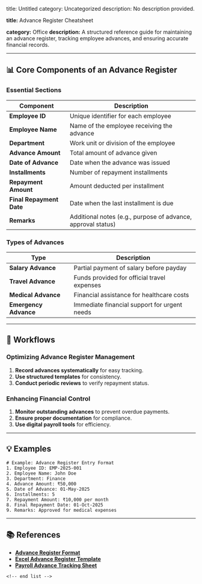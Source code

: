 title: Untitled
category: Uncategorized
description: No description provided.

**title:** Advance Register Cheatsheet

**category:** Office
**description:** A structured reference guide for maintaining an advance register, tracking employee advances, and ensuring accurate financial records.

---

## 📊 **Core Components of an Advance Register**

### **Essential Sections**

| Component                      | Description                                                  |
| ------------------------------ | ------------------------------------------------------------ |
| **Employee ID**          | Unique identifier for each employee                          |
| **Employee Name**        | Name of the employee receiving the advance                   |
| **Department**           | Work unit or division of the employee                        |
| **Advance Amount**       | Total amount of advance given                                |
| **Date of Advance**      | Date when the advance was issued                             |
| **Installments**         | Number of repayment installments                             |
| **Repayment Amount**     | Amount deducted per installment                              |
| **Final Repayment Date** | Date when the last installment is due                        |
| **Remarks**              | Additional notes (e.g., purpose of advance, approval status) |

### **Types of Advances**

| Type                        | Description                                  |
| --------------------------- | -------------------------------------------- |
| **Salary Advance**    | Partial payment of salary before payday      |
| **Travel Advance**    | Funds provided for official travel expenses  |
| **Medical Advance**   | Financial assistance for healthcare costs    |
| **Emergency Advance** | Immediate financial support for urgent needs |

---

## 🔄 **Workflows**

### **Optimizing Advance Register Management**

1. **Record advances systematically** for easy tracking.
2. **Use structured templates** for consistency.
3. **Conduct periodic reviews** to verify repayment status.

### **Enhancing Financial Control**

1. **Monitor outstanding advances** to prevent overdue payments.
2. **Ensure proper documentation** for compliance.
3. **Use digital payroll tools** for efficiency.

---

## 💡 **Examples**

```plaintext
# Example: Advance Register Entry Format
1. Employee ID: EMP-2025-001  
2. Employee Name: John Doe  
3. Department: Finance  
4. Advance Amount: ₹50,000  
5. Date of Advance: 01-May-2025  
6. Installments: 5  
7. Repayment Amount: ₹10,000 per month  
8. Final Repayment Date: 01-Oct-2025  
9. Remarks: Approved for medical expenses  
```

---

## 📚 **References**

- **[Advance Register Format](https://www.greythr.com/wiki/compliances/central-register-advances-form-xxii/)**
- **[Excel Advance Register Template](https://www.yourhrworld.com/formats/hr/advance-register-format-in-ms-excel/)**
- **[Payroll Advance Tracking Sheet](https://www.citehr.com/222565-maintain-advance-register-simple-format-ms-excel.html)**

```
<!-- end list -->
```